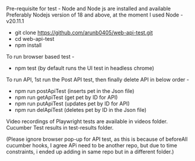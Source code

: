 Pre-requisite for test -
 Node and Node js are installed and available
 Preferably Nodejs version of 18 and above, at the moment I used Node - v20.11.1

- git clone https://github.com/arunb0405/web-api-test.git
- cd web-api-test
- npm install

To run browser based test - 
- npm test (by default runs the UI test in headless chrome)

To run API, 1st run the Post API test, then finally delete API in below order -

- npm run postApiTest (inserts pet in the Json file)
- npm run getApiTest  (get pet by ID for API)
- npm run putApiTest  (updates pet by ID for API)
- npm run delApiTest  (deletes pet by ID in the Json file)

Video recordings of Playwright tests are available in videos folder.
Cucumber Test results in test-results folder.

(Please ignore browser pop-up for API test, as this is because of beforeAll cucumber hooks, I agree APi need to be another repo, but due to time constraints, i ended up adding in same repo but in a different folder.)

